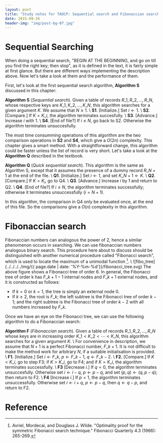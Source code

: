 ```yaml
---
layout: post
title: "Study notes for TAOCP: Sequential search and Fibonaccian search"
date: 2015-09-26
header-img: "img/post-bg-07.jpg"
---
```


# Sequential Searching
When doing a sequential search, "BEGIN AT THE BEGINNING, and go on till you find the right key; then stop", as it is defined in the text, it is fairly simple at first glance. But there are different ways implementing the description above. Now let's take a look at them and the performance of them.

First, let's look at the first sequential search algorithm, **Algorithm S** discussed in this chapter:

**Algorithm S** (*Sequential search*). Given a table of records $R\_1, R\_2, ..., R\_N,$ whose respective keys are $K\_1,K\_2,...,K\_N$, this algorithm searches for a given argument $K$. We assume that $N\geq1$. \\
**S1**. \[Initialize.\] Set $i\leftarrow1$. \\
**S2**. \[Compare.\] If $K=K\_i$, the algorithm terminates succesfully. \\
**S3**. \[Advance.\] Increase $i$ with $1$. \\
**S4**. \[End of file?\] If $i\leq N$, go back to S2. Otherwise the algorithm terminates unsuccesfully.

The most time consumming operations of this algorithm are the two comparison operations in **S2** and **S4**, which give a $O(2n)$ complexity. This chapter gives a smart method. With a straightforward change, this algorithm could be faster unless the list of record is very short. Let's take a look at the **Algorithm Q** described in the textbook.

**Algorithm Q** (*Quick sequential search*). This algorithm is the same as Algorithm S, except that it assumes the presence of a dummy record $R\_{N+1}$ at the end of the file. \\
**Q1**. \[Initialize.\] Set $i\leftarrow1$, and set $K\_{N+1}\leftarrow K$. \\
**Q2**. \[Compare.\] If $K=K_i$, go to Q4. \\
**Q3**. \[Advance.\] Increase $i$ by $1$ and return to Q2. \\
**Q4**. \[End of file?\] If $i\leq N$, the algorithm terminates successfully; otherwise it terminates unsuccessfully ($i=N+1$).

In this algorithm, the comparison in Q4 only be evaluated once, at the end of this file. So the comparisons give a $O(n)$ complexity in this algorithm.

# Fibonaccian search
Fibonaccian numbers can analogous the power of 2, hence a similar phenomenon occurs in searching. We can use fibonaccian numbers analogous binary search. This procedure here about to discuss should be distinguished with another numerical procedure called "Fibonacci search", which is used to locate the maximum of a unimodal function [^avriel1966optimality]. \\
![fibo_tree](../../../../img/{{ page.date | date: '%Y-%m-%d'}}/fibonacci_tree.svg)
The above figure shows a Fibonacci tree of order 6. In general, the Fibonacci tree of order k has $F\_{k+1}-1$ internal nodes and $F\_{k+1}$ external nodes, and it is constructed as follows: 

*  If $k=0$ or $k=1$, the tree is simply an external node $0$. 
*  If $k\geq2$, the root is $F\_k$; the left subtree is the Fibonacci tree of order $k-1$; and the right subtree is the Fibonacci tree of order $k-2$ with all numbers increased by $F\_k$.

Once we have an eye on the Fibonacci tree, we can use the following algorithm to do a Fibonaccian search:

**Algorithm F** (*Fibonaccian search*). Given a table of records $R\_1, R\_2, ..., R\_N$ whose keys are in increasing order $K\_1<K\_2<\cdots<K\_N$, this algorithm searches for a given argument $K$. \\
For convenience in description, we assume that $N+1$ is a perfect Fibonacci number, $F\_{k+1}$. It is not difficult to make the method work for arbitrary $N$, if a suitable initialisation is provided. \\
**F1.** \[Initialize.\] Set $i\leftarrow F\_k$, $p\leftarrow F\_{k-1}$, $q\leftarrow F\_{k-2}$. \\
**F2.** \[Compare.\] If $K<K\_i$, go to step F3; if $K>K\_i$, go to F4; and if $K=K\_i$, the algorithm terminates successfully. \\
**F3** [Decrease $i$.] If $q=0$, the algorithm terminates unsuccesfully. Otherwise set $i\leftarrow i-q$, $p\leftarrow p-q$, and set $(p,q)\leftarrow(q,p-q)$; then return to F2. \\
**F4** [Increase $i$.] If $p=1$, the algorithm terminates unsuccessfully. Otherwise set $i\leftarrow i+q$, $p\leftarrow p-q$, then $q\leftarrow q-p$, and return to F2.

# Reference
[^avriel1966optimality]: Avriel, Mordecai, and Douglass J. Wilde. "Optimality proof for the symmetric Fibonacci search technique." Fibonacci Quarterly 4.3 (1966): 265-269.
